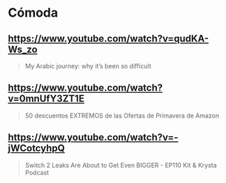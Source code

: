 # Cómoda

## https://www.youtube.com/watch?v=qudKA-Ws_zo

> My Arabic journey: why it’s been so difficult

## https://www.youtube.com/watch?v=0mnUfY3ZT1E

> 50 descuentos EXTREMOS de las Ofertas de Primavera de Amazon 

## https://www.youtube.com/watch?v=-jWCotcyhpQ 

> Switch 2 Leaks Are About to Get Even BIGGER - EP110 Kit & Krysta Podcast 
